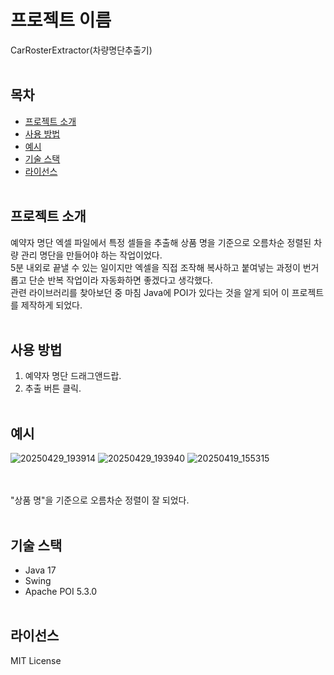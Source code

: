 # 프로젝트 이름
CarRosterExtractor(차량명단추출기)
<br/><br/>

## 목차
- [프로젝트 소개](#프로젝트-소개)
- [사용 방법](#사용-방법)
- [예시](#예시)
- [기술 스택](#기술-스택)
- [라이선스](#라이선스)
<br/><br/>

## 프로젝트 소개
예약자 명단 엑셀 파일에서 특정 셀들을 추출해 상품 명을 기준으로 오름차순 정렬된 차량 관리 명단을 만들어야 하는 작업이었다.<br/>
5분 내외로 끝낼 수 있는 일이지만 엑셀을 직접 조작해 복사하고 붙여넣는 과정이 번거롭고 단순 반복 작업이라 자동화하면 좋겠다고 생각했다.<br/>
관련 라이브러리를 찾아보던 중 마침 Java에 POI가 있다는 것을 알게 되어 이 프로젝트를 제작하게 되었다.
<br/><br/>

## 사용 방법
1. 예약자 명단 드래그앤드랍.
2. 추출 버튼 클릭.
<br/><br/>

## 예시
![20250429_193914](https://github.com/user-attachments/assets/5e13404e-b459-4825-aa94-b36a962da91d)
![20250429_193940](https://github.com/user-attachments/assets/ad145789-56a4-4e2b-a7dc-65c0438bc959)
![20250419_155315](https://github.com/user-attachments/assets/daa1741b-1730-4dc3-8496-edc784dc0870)


<br/><br/>
"상품 명"을 기준으로 오름차순 정렬이 잘 되었다.
<br/><br/>

## 기술 스택
- Java 17
- Swing
- Apache POI 5.3.0
<br/><br/>

## 라이선스
MIT License
